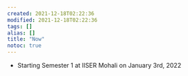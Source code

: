 ```yaml
---
created: 2021-12-18T02:22:36
modified: 2021-12-18T02:22:36
tags: []
alias: []
title: "Now"
notoc: true
---
```


- Starting Semester 1 at IISER Mohali on January 3rd, 2022
